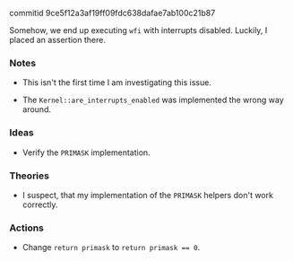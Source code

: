 commitid 9ce5f12a3af19ff09fdc638dafae7ab100c21b87

Somehow, we end up executing `wfi` with interrupts disabled.
Luckily, I placed an assertion there.

### Notes

-   This isn't the first time I am investigating this issue.

-   The `Kernel::are_interrupts_enabled` was implemented the wrong way around.

### Ideas

-   Verify the `PRIMASK` implementation.

### Theories

-   I suspect, that my implementation of the `PRIMASK` helpers don't work correctly.

### Actions

-   Change `return primask` to `return primask == 0`.
